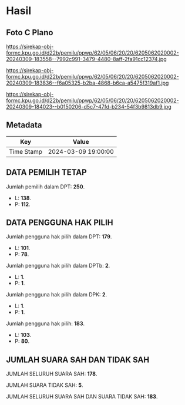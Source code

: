 # Hasil

## Foto C Plano

https://sirekap-obj-formc.kpu.go.id/d22b/pemilu/ppwp/62/05/06/20/20/6205062020002-20240309-183558--7992c991-3479-4480-8aff-2fa91cc12374.jpg

https://sirekap-obj-formc.kpu.go.id/d22b/pemilu/ppwp/62/05/06/20/20/6205062020002-20240309-183836--f6a05325-b2ba-4868-b6ca-a5475f319af1.jpg

https://sirekap-obj-formc.kpu.go.id/d22b/pemilu/ppwp/62/05/06/20/20/6205062020002-20240309-184023--b0150206-d5c7-47fd-b234-54f3b9813db9.jpg


## Metadata

| Key        | Value               |
| ---------- | ------------------- |
| Time Stamp | 2024-03-09 19:00:00 |


## DATA PEMILIH TETAP

Jumlah pemilih dalam DPT: **250**.
 * L: **138**.
 * P: **112**.

## DATA PENGGUNA HAK PILIH

Jumlah pengguna hak pilih dalam DPT: **179**.
 * L: **101**.
 * P: **78**.

Jumlah pengguna hak pilih dalam DPTb: **2**.
 * L: **1**.
 * P: **1**.

Jumlah pengguna hak pilih dalam DPK: **2**.
 * L: **1**.
 * P: **1**.

Jumlah pengguna hak pilih: **183**.
 * L: **103**.
 * P: **80**.

## JUMLAH SUARA SAH DAN TIDAK SAH

JUMLAH SELURUH SUARA SAH: **178**.

JUMLAH SUARA TIDAK SAH: **5**.

JUMLAH SELURUH SUARA SAH DAN SUARA TIDAK SAH: **183**.


